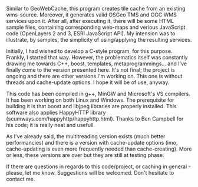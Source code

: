 Similar to GeoWebCache, this program creates tile cache from an existing wms-source. Moreover, it generates valid OSGeo TMS and OGC WMS services upon it. After all, after executing it, there will be some HTML sample files, containing corresponding web-maps and verious JavaScript code (OpenLayers 2 and 3, ESRI JavaScript API). My intension was to illustrate, by samples, the simplicity of using/applying the resulting services.

Initially, I had wished to develop a C-style program, for this purpose. Frankly, I started that way. However, the problematics itself was constantly drawing me towards C++, boost, templates, metaprogrammings... and I've finally come to the version presented here.  It's not final; the project is ongoing and there are other versions I'm working on. This one is without threads and cache-update options.  I hope it will be of use, anyway.

This code has been compiled in g++, MinGW and Microsoft's VS compilers. It has been working on both Linux and Windows. The prerequisite for building it is that boost and libjpeg libraries are properly installed. This software also applies HappyHTTP library (scumways.com/happyhttp/happyhttp.html). Thanks to Ben Campbell for his code; it is really neat and usefull.

As I've already said, the multitreading version exists (much better performancies) and there is a version with cache-update options (imo, cache-updating is even more frequently needed than cache-creating). More or less, these versions are over but they are still at testing phase. 

If there are questions in regards to this code/project, or caching in general - please, let me know. Suggestions will be welcomed. Don't hesitate to contact me.


